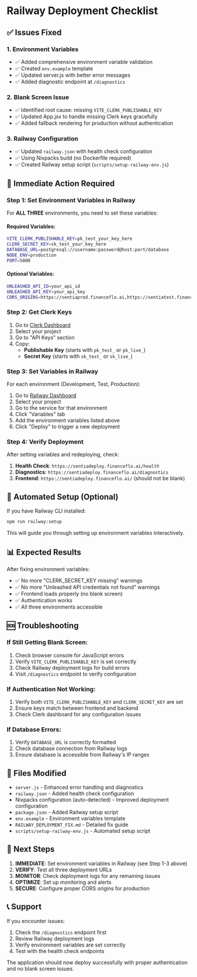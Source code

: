 # Railway Deployment Checklist

## ✅ Issues Fixed

### 1. Environment Variables

- ✅ Added comprehensive environment variable validation
- ✅ Created `env.example` template
- ✅ Updated server.js with better error messages
- ✅ Added diagnostic endpoint at `/diagnostics`

### 2. Blank Screen Issue

- ✅ Identified root cause: missing `VITE_CLERK_PUBLISHABLE_KEY`
- ✅ Updated App.jsx to handle missing Clerk keys gracefully
- ✅ Added fallback rendering for production without authentication

### 3. Railway Configuration

- ✅ Updated `railway.json` with health check configuration
- ✅ Using Nixpacks build (no Dockerfile required)
- ✅ Created Railway setup script (`scripts/setup-railway-env.js`)

## 🚀 Immediate Action Required

### Step 1: Set Environment Variables in Railway

For **ALL THREE** environments, you need to set these variables:

#### Required Variables:

```bash
VITE_CLERK_PUBLISHABLE_KEY=pk_test_your_key_here
CLERK_SECRET_KEY=sk_test_your_key_here
DATABASE_URL=postgresql://username:password@host:port/database
NODE_ENV=production
PORT=5000
```

#### Optional Variables:

```bash
UNLEASHED_API_ID=your_api_id
UNLEASHED_API_KEY=your_api_key
CORS_ORIGINS=https://sentiaprod.financeflo.ai,https://sentiatest.financeflo.ai,https://sentiadeploy.financeflo.ai
```

### Step 2: Get Clerk Keys

1. Go to [Clerk Dashboard](https://dashboard.clerk.com)
2. Select your project
3. Go to "API Keys" section
4. Copy:
   - **Publishable Key** (starts with `pk_test_` or `pk_live_`)
   - **Secret Key** (starts with `sk_test_` or `sk_live_`)

### Step 3: Set Variables in Railway

For each environment (Development, Test, Production):

1. Go to [Railway Dashboard](https://railway.app/dashboard)
2. Select your project
3. Go to the service for that environment
4. Click "Variables" tab
5. Add the environment variables listed above
6. Click "Deploy" to trigger a new deployment

### Step 4: Verify Deployment

After setting variables and redeploying, check:

1. **Health Check**: `https://sentiadeploy.financeflo.ai/health`
2. **Diagnostics**: `https://sentiadeploy.financeflo.ai/diagnostics`
3. **Frontend**: `https://sentiadeploy.financeflo.ai/` (should not be blank)

## 🔧 Automated Setup (Optional)

If you have Railway CLI installed:

```bash
npm run railway:setup
```

This will guide you through setting up environment variables interactively.

## 📊 Expected Results

After fixing environment variables:

- ✅ No more "CLERK_SECRET_KEY missing" warnings
- ✅ No more "Unleashed API credentials not found" warnings
- ✅ Frontend loads properly (no blank screen)
- ✅ Authentication works
- ✅ All three environments accessible

## 🆘 Troubleshooting

### If Still Getting Blank Screen:

1. Check browser console for JavaScript errors
2. Verify `VITE_CLERK_PUBLISHABLE_KEY` is set correctly
3. Check Railway deployment logs for build errors
4. Visit `/diagnostics` endpoint to verify configuration

### If Authentication Not Working:

1. Verify both `VITE_CLERK_PUBLISHABLE_KEY` and `CLERK_SECRET_KEY` are set
2. Ensure keys match between frontend and backend
3. Check Clerk dashboard for any configuration issues

### If Database Errors:

1. Verify `DATABASE_URL` is correctly formatted
2. Check database connection from Railway logs
3. Ensure database is accessible from Railway's IP ranges

## 📝 Files Modified

- `server.js` - Enhanced error handling and diagnostics
- `railway.json` - Added health check configuration
- Nixpacks configuration (auto-detected) - Improved deployment configuration
- `package.json` - Added Railway setup script
- `env.example` - Environment variables template
- `RAILWAY_DEPLOYMENT_FIX.md` - Detailed fix guide
- `scripts/setup-railway-env.js` - Automated setup script

## 🎯 Next Steps

1. **IMMEDIATE**: Set environment variables in Railway (see Step 1-3 above)
2. **VERIFY**: Test all three deployment URLs
3. **MONITOR**: Check deployment logs for any remaining issues
4. **OPTIMIZE**: Set up monitoring and alerts
5. **SECURE**: Configure proper CORS origins for production

## 📞 Support

If you encounter issues:

1. Check the `/diagnostics` endpoint first
2. Review Railway deployment logs
3. Verify environment variables are set correctly
4. Test with the health check endpoints

The application should now deploy successfully with proper authentication and no blank screen issues.

